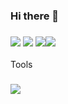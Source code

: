 ### Hi there 👋
### <img src="https://img.shields.io/badge/C-A8B9CC?style=flat-square&logo=C++&logoColor=white"/></a> <img src="https://img.shields.io/badge/C++-00599C?style=flat-square&logo=C++&logoColor=white"/></a> <img src="https://img.shields.io/badge/C#-239120?style=flat-square&logo=C Sharp&logoColor=white"/></a><img src="https://img.shields.io/badge/Unity-FFFFFF?style=flat-square&logo=Unity&logoColor=white"/></a>
<a>Tools</a>
### <a href="https://hits.seeyoufarm.com"><img src="https://hits.seeyoufarm.com/api/count/incr/badge.svg?url=https%3A%2F%2Fgithub.com%2FKimJungWoo02%2FKimJungWoo02&count_bg=%2379C83D&title_bg=%23555555&icon=&icon_color=%23E7E7E7&title=hits&edge_flat=true"/></a>
<!--
**KimJungWoo02/KimJungWoo02** is a ✨ _special_ ✨ repository because its `README.md` (this file) appears on your GitHub profile.

Here are some ideas to get you started:

- 🔭 I’m currently working on ...
- 🌱 I’m currently learning ...
- 👯 I’m looking to collaborate on ...
- 🤔 I’m looking for help with ...
- 💬 Ask me about ...
- 📫 How to reach me: ...
- 😄 Pronouns: ...
- ⚡ Fun fact: ...
-->
